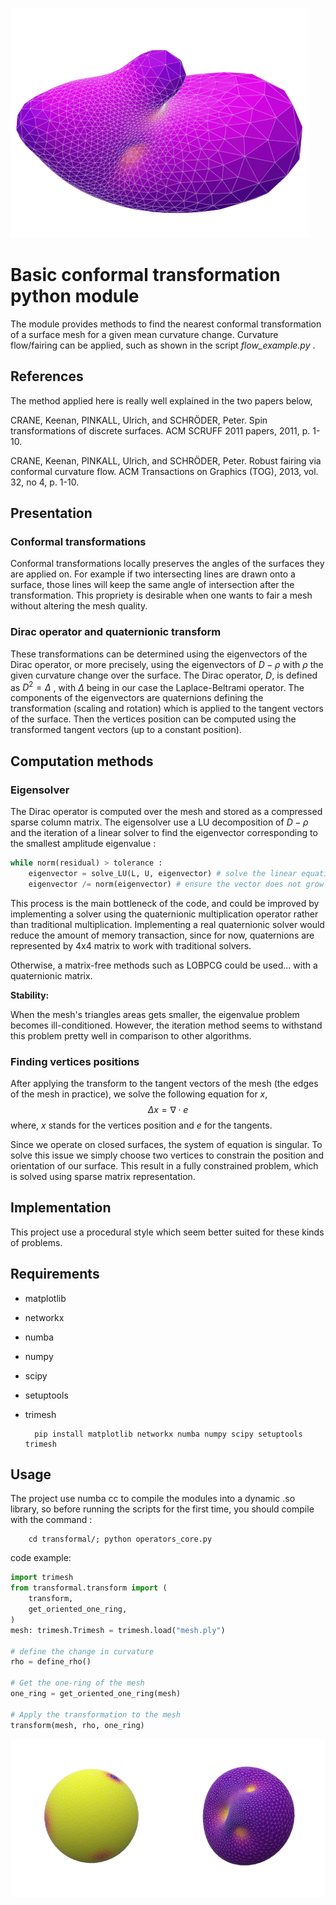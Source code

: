 ![example of flow](animation_crop.gif)
# Basic conformal transformation python module  

The module provides methods to find the nearest conformal transformation of a surface mesh for a given mean curvature change.
Curvature flow/fairing can be applied, such as shown in the script *flow_example.py* .

## References
The method applied here is really well explained in the two papers below,

CRANE, Keenan, PINKALL, Ulrich, and SCHRÖDER, Peter. Spin transformations of discrete surfaces. ACM SCRUFF 2011 papers, 2011, p. 1-10.

CRANE, Keenan, PINKALL, Ulrich, and SCHRÖDER, Peter. Robust fairing via conformal curvature flow. ACM Transactions on Graphics (TOG), 2013, vol. 32, no 4, p. 1-10.

## Presentation
### Conformal transformations
Conformal transformations locally preserves the angles of the surfaces they are applied on. 
For example if two intersecting lines are drawn onto a surface, those lines will keep the same angle of intersection after the transformation.
This propriety is desirable when one wants to fair a mesh without altering the mesh quality.

### Dirac operator and quaternionic transform
These transformations can be determined using the eigenvectors of the Dirac operator, or more precisely,
using the eigenvectors of $D-\rho$ with $\rho$ the given curvature change over the surface.
The Dirac operator, $D$, is defined as $D^2 = \Delta$ , with $\Delta$ being in our case the Laplace-Beltrami operator.
The components of the eigenvectors are quaternions defining the transformation (scaling and rotation) which is applied to the tangent vectors of the surface.
Then the vertices position can be computed using the transformed tangent vectors (up to a constant position).

## Computation methods
### Eigensolver
The Dirac operator is computed over the mesh and stored as a compressed sparse column matrix.
The eigensolver use a LU decomposition of $D-\rho$ and the iteration of a linear solver to find the eigenvector corresponding to the smallest amplitude eigenvalue :

```py
while norm(residual) > tolerance :
    eigenvector = solve_LU(L, U, eigenvector) # solve the linear equation LU x = eigenvector
    eigenvector /= norm(eigenvector) # ensure the vector does not grow or shrink to much
```

This process is the main bottleneck of the code, and could be improved by implementing a solver using the quaternionic multiplication operator rather than traditional multiplication.
Implementing a real quaternionic solver would reduce the amount of memory transaction, since for now, quaternions are represented by 4x4 matrix to work with traditional solvers. 

Otherwise, a matrix-free methods such as LOBPCG could be used... with a quaternionic matrix.

__Stability:__

When the mesh's triangles areas gets smaller, the eigenvalue problem becomes ill-conditioned. 
However, the iteration method seems to withstand this problem pretty well in comparison to other algorithms.


### Finding vertices positions
After applying the transform to the tangent vectors of the mesh (the edges of the mesh in practice),
we solve the following equation for $x$, 
$$\Delta x = \nabla \cdot e$$
where, $x$ stands for the vertices position and $e$ for the tangents.

Since we operate on closed surfaces, the system of equation is singular.
To solve this issue we simply choose two vertices to constrain the position and orientation of our surface.
This result in a fully constrained problem, which is solved using sparse matrix representation.

## Implementation
This project use a procedural style which seem better suited for these kinds of problems. 

## Requirements
- matplotlib
- networkx
- numba
- numpy
- scipy
- setuptools
- trimesh

        pip install matplotlib networkx numba numpy scipy setuptools trimesh


## Usage
The project use numba cc to compile the modules into a dynamic .so library, 
so before running the scripts for the first time, you should compile with the command :
        
        cd transformal/; python operators_core.py

code example:

```python
import trimesh
from transformal.transform import (
    transform,
    get_oriented_one_ring,
)
mesh: trimesh.Trimesh = trimesh.load("mesh.ply")

# define the change in curvature
rho = define_rho()

# Get the one-ring of the mesh 
one_ring = get_oriented_one_ring(mesh)

# Apply the transformation to the mesh
transform(mesh, rho, one_ring)

```

![example](ballfig.png)

